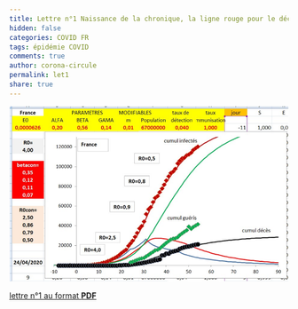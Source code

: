```yaml
---
title: Lettre n°1 Naissance de la chronique, la ligne rouge pour le déconfinement
hidden: false
categories: COVID FR
tags: épidémie COVID 
comments: true
author: corona-circule
permalink: let1
share: true
---
```


<link rel="stylesheet" href="../assets/css/style.css">

![](../images/img-01.png)

[lettre n°1 au format __PDF__](lettre-01.pdf)